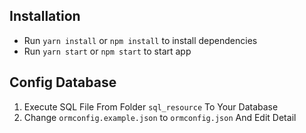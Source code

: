 ## Installation
- Run `yarn install` or `npm install` to install dependencies
- Run `yarn start` or `npm start` to start app

## Config Database
1. Execute SQL File From Folder `sql_resource` To Your Database
2. Change `ormconfig.example.json` to `ormconfig.json` And Edit Detail
